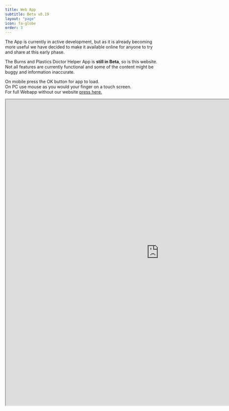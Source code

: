 ```yaml
---
title: Web App
subtitle: Beta v0.19
layout: "page"
icon: fa-globe
order: 3
---
```

The App is currently in active development, but as it is already becoming more useful we have decided to make it available online for anyone to try and share at this early phase.  

The Burns and Plastics Doctor Helper App is **still in Beta**, so is this website. Not all features are currently functional and some of the content might be buggy and information inaccurate.


On mobile press the OK button for app to load.  
On PC use mouse as you would your finger on a touch screen.  
For full Webapp without our website [press here.](http://burnsplastics.com/WebV019)  

<iframe src="https://burnsplastics.com/WebV019" style="width:1000px; height:1000px">






Discuss our app and give us feedback on our [Reddit Page](https://reddit.com/r/BurnsAndPlasticsApp), or email us directly.

[Privacy policy](http://burnsplastics.com/privacy)
